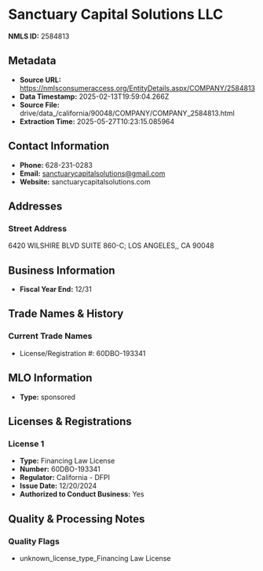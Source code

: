 # Sanctuary Capital Solutions LLC

**NMLS ID:** 2584813

## Metadata
- **Source URL:** https://nmlsconsumeraccess.org/EntityDetails.aspx/COMPANY/2584813
- **Data Timestamp:** 2025-02-13T19:59:04.266Z
- **Source File:** drive/data_/california/90048/COMPANY/COMPANY_2584813.html
- **Extraction Time:** 2025-05-27T10:23:15.085964

## Contact Information
- **Phone:** 628-231-0283
- **Email:** sanctuarycapitalsolutions@gmail.com
- **Website:** sanctuarycapitalsolutions.com

## Addresses
### Street Address
6420 WILSHIRE BLVD SUITE 860-C; LOS ANGELES,, CA 90048

## Business Information
- **Fiscal Year End:** 12/31

## Trade Names & History
### Current Trade Names
- License/Registration #: 60DBO-193341

## MLO Information
- **Type:** sponsored

## Licenses & Registrations

### License 1
- **Type:** Financing Law License
- **Number:** 60DBO-193341
- **Regulator:** California - DFPI
- **Issue Date:** 12/20/2024
- **Authorized to Conduct Business:** Yes

## Quality & Processing Notes
### Quality Flags
- unknown_license_type_Financing Law License
